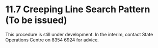 # 11.7 Creeping Line Search Pattern (To be issued)

This procedure is still under development. In the interim, contact State Operations Centre on 8354 6924 for advice.